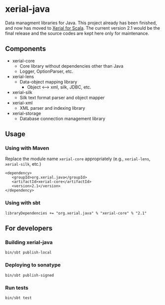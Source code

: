 # xerial-java
Data managment libraries for Java. This project already has been finished, and now has moved to [Xerial for Scala](https://github.com/xerial/xerial). 
The current version 2.1 would be the final release and the source codes are kept here only for maintenance. 

## Components

* xerial-core
  * Core library without dependencies other than Java
  * Logger, OptionParser, etc.
* xerial-lens
  * Data-object mapping library
    * Object <--> xml, silk, JDBC, etc.
* xerial-silk
  * Silk text format parser and object mapper
* xerial-xml
  * XML parser and indexing library
* xerial-storage
  * Database connection management library

## Usage 
### Using with Maven

Replace the module name `xerial-core` appropriately (e.g., `xerial-lens`, `xerial-silk`, etc.)

	<dependency>
	   <groupId>org.xerial.java</groupId>
	   <artifactId>xerial-core</artifactId>
	   <version>2.1</version>
	</dependency>
	
### Using with sbt

	libraryDependencies += "org.xerial.java" % "xerial-core" % "2.1"
	
## For developers

### Building xerial-java

	bin/sbt publish-local
	
### Deploying to sonatype

	bin/sbt publish-signed
	
### Run tests
	
	bin/sbt test

	